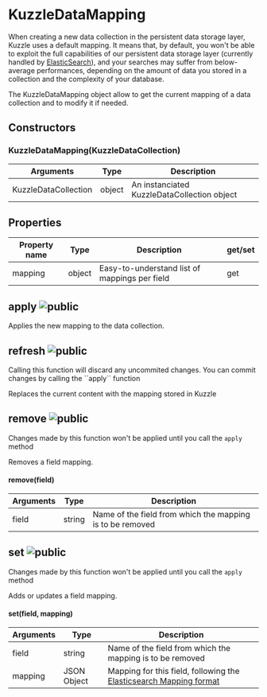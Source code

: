 # KuzzleDataMapping

When creating a new data collection in the persistent data storage layer, Kuzzle uses a default mapping.
It means that, by default, you won't be able to exploit the full capabilities of our persistent data storage layer (currently handled by [ElasticSearch](https://www.elastic.co/products/elasticsearch)), and your searches may suffer from below-average performances, depending on the amount of data you stored in a collection and the complexity of your database.

The KuzzleDataMapping object allow to get the current mapping of a data collection and to modify it if needed.

## Constructors

### KuzzleDataMapping(KuzzleDataCollection)

| Arguments | Type | Description |
|---------------|---------|----------------------------------------|
| KuzzleDataCollection | object | An instanciated KuzzleDataCollection object |

## Properties

| Property name | Type | Description | get/set |
|--------------|--------|-----------------------------------|---------|
| mapping | object | Easy-to-understand list of mappings per field | get |

## apply ![public](./images/public.png)

Applies the new mapping to the data collection.

## refresh ![public](./images/public.png)

<aside class="warning">
Calling this function will discard any uncommited changes. You can commit changes by calling the ``apply`` function
</aside>

Replaces the current content with the mapping stored in Kuzzle



## remove ![public](./images/public.png)

<aside class="notice">Changes made by this function won't be applied until you call the <code>apply</code> method</aside>

Removes a field mapping.

#### remove(field)

| Arguments | Type | Description |
|---------------|---------|----------------------------------------|
| field | string | Name of the field from which the mapping is to be removed |

## set ![public](./images/public.png)

<aside class="notice">Changes made by this function won't be applied until you call the <code>apply</code> method</aside>

Adds or updates a field mapping.

#### set(field, mapping)

| Arguments | Type | Description |
|---------------|---------|----------------------------------------|
| field | string | Name of the field from which the mapping is to be removed |
| mapping | JSON Object | Mapping for this field, following the [Elasticsearch Mapping format](https://www.elastic.co/guide/en/elasticsearch/reference/1.3/mapping.html)
